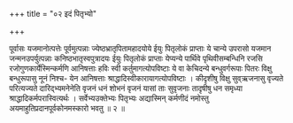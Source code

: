 +++
title = "०२ इदं पितृभ्यो"

+++

पूर्वासः यजमानोत्पत्तेः पूर्वमुत्पन्नाः ज्येष्ठभ्रातृपितामहादयोये ईयुः पितृलोकं प्राप्ताः ये चान्ये उपरासो यजमान जन्मनउपर्युत्पन्नाः कनिष्ठभातृस्वपुत्रादयः ईयुः पितृलोकं प्राप्ताः येप्यन्ये पार्थिवे पृथिवीसम्बन्धिनि रजसि रजोगुणकार्येस्मिन्कर्मणि आनिषत्ताः हविः स्वी कर्तुमागत्योपविष्टाः ये वा केचिदन्ये बन्धुवर्गरूपाः पितरः विक्षु बन्धुरूपासु नूनं निश्च- येन आनिषत्ताः श्राद्धादिस्वीकारायागत्योपविष्टाः । कीदृशीषु विक्षु सुव्ऋजनासु वृज्यते परित्यज्यते दारिद्भ्यमनेनेति वृजनं धनं शोभनं वृजनं यासां ताः सुवृजनाः तादृषीषु धन समृध्या श्राद्धादिकर्मपरास्वित्यर्थः । सर्वेभ्यउक्तेभ्यः पितृभ्यः अद्यास्मिन् कर्मणीदं नमोस्तु अयमाहुतिप्रदानपूर्वकोनमस्कारो भवतु ॥ २ ॥